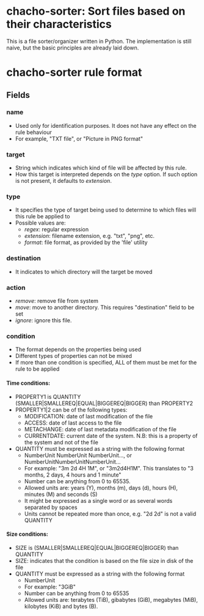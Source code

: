 # chacho-sorter: Sort files based on their characteristics

This is a file sorter/organizer written in Python. The implementation is
still naive, but the basic principles are already laid down.

# chacho-sorter rule format

## Fields

### name

* Used only for identification purposes. It does not have any effect on the
rule behaviour
* For example, "TXT file", or "Picture in PNG format"

### target

* String which indicates which kind of file will be affected by this rule.
* How this target is interpreted depends on the *type* option. If such option
  is not present, it defaults to *extension*.

### type

* It specifies the type of target being used to determine to which files will
  this rule be applied to
* Possible values are:
    * *regex*: regular expression
    * *extension*: filename extension, e.g. "txt", "png", etc.
    * *format*: file format, as provided by the 'file' utility

### destination

* It indicates to which directory will the target be moved

### action

* *remove*: remove file from system
* *move*: move to another directory. This requires "destination" field to be
  set
* *ignore*: ignore this file.

### condition

* The format depends on the properties being used
* Different types of properties can not be mixed
* If more than one condition is specified, ALL of them must be met for the rule
  to be applied

#### Time conditions:

* PROPERTY1 is QUANTITY (SMALLER|SMALLEREQ|EQUAL|BIGGEREQ|BIGGER) than
  PROPERTY2
* PROPERTY1|2 can be of the following types:
    * MODIFICATION: date of last modification of the file
    * ACCESS: date of last access to the file
    * METACHANGE: date of last metadata modification of the file
    * CURRENTDATE: current date of the system. N.B: this is a
    property of the system and not of the file
* QUANTITY must be expressed as a string with the following format
    * NumberUnit NumberUnit NumberUnit..., or NumberUnitNumberUnitNumberUnit...
    * For example: "3m 2d 4H 1M", or "3m2d4H1M". This translates to "3 months, 2 days, 4
      hours and 1 minute"
    * Number can be anything from 0 to 65535.
    * Allowed units are: years (Y), months (m), days (d), hours (H),
      minutes (M) and seconds (S)
    * It might be expressed as a single word or as several words separated
      by spaces
    * Units cannot be repeated more than once, e.g. "2d 2d" is not a valid
      QUANTITY

#### Size conditions:

* SIZE is (SMALLER|SMALLEREQ|EQUAL|BIGGEREQ|BIGGER) than QUANTITY
* SIZE: indicates that the condition is based on the file size in disk of the
  file
* QUANTITY must be expressed as a string with the following format
    * NumberUnit
    * For example: "3GiB"
    * Number can be anything from 0 to 65535
    * Allowed units are: terabytes (TiB), gibabytes (GiB), megabytes (MiB),
      kilobytes (KiB) and bytes (B).
